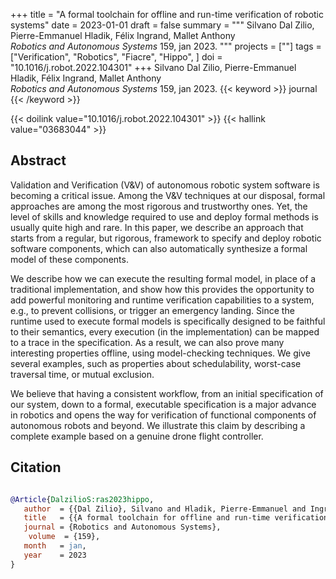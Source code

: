 +++
title = "A formal toolchain for offline and run-time verification of robotic systems"
date = 2023-01-01
draft = false
summary = """
Silvano Dal Zilio, Pierre-Emmanuel Hladik, Félix Ingrand, Mallet Anthony <br />
_Robotics and Autonomous Systems_ 159, jan 2023.
"""
projects = [""]
tags = ["Verification", "Robotics", "Fiacre", "Hippo", ]
doi = "10.1016/j.robot.2022.104301"
+++
Silvano Dal Zilio, Pierre-Emmanuel Hladik, Félix Ingrand, Mallet Anthony <br />
_Robotics and Autonomous Systems_ 159, jan 2023.
{{< keyword >}} journal {{< /keyword >}}


{{< doilink value="10.1016/j.robot.2022.104301" >}}
{{< hallink value="03683044" >}}

## Abstract
Validation and Verification (V&V) of autonomous robotic system software is becoming a
        critical issue. Among the V&V techniques at our disposal, formal approaches are among
        the most rigorous and trustworthy ones. Yet, the level of skills and knowledge required to
        use and deploy formal methods is usually quite high and rare. In this paper, we describe an
        approach that starts from a regular, but rigorous, framework to specify and deploy robotic
        software components, which can also automatically synthesize a formal model of these
        components.

We describe how we can execute the resulting formal model, in place of a traditional
        implementation, and show how this provides the opportunity to add powerful monitoring and
        runtime verification capabilities to a system, e.g., to prevent collisions, or trigger an
        emergency landing. Since the runtime used to execute formal models is specifically designed
        to be faithful to their semantics, every execution (in the implementation) can be mapped to
        a trace in the specification. As a result, we can also prove many interesting properties
        offline, using model-checking techniques. We give several examples, such as properties about
        schedulability, worst-case traversal time, or mutual exclusion.

We believe that having a consistent workflow, from an initial specification of our system,
        down to a formal, executable specification is a major advance in robotics and opens the way
        for verification of functional components of autonomous robots and beyond. We illustrate
        this claim by describing a complete example based on a genuine drone flight controller.



## Citation

```bibtex

@Article{DalzilioS:ras2023hippo,
   author  = {{Dal Zilio}, Silvano and Hladik, Pierre-Emmanuel and Ingrand, Félix and Anthony, Mallet},
   title   = {{A formal toolchain for offline and run-time verification of robotic systems}},
   journal = {Robotics and Autonomous Systems},
    volume  = {159},
   month   = jan, 
   year    = 2023
}

````

